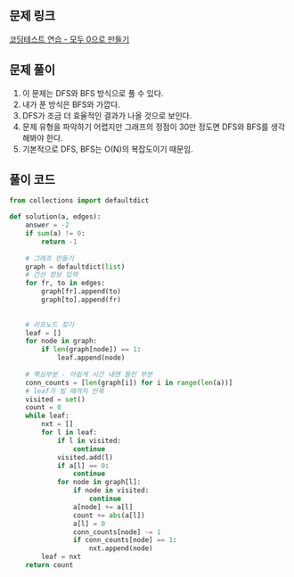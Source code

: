 
## 문제 링크

[코딩테스트 연습 - 모두 0으로 만들기](https://school.programmers.co.kr/learn/courses/30/lessons/76503)

## 문제 풀이

1. 이 문제는 DFS와 BFS 방식으로 풀 수 있다.
2. 내가 푼 방식은 BFS와 가깝다.
3. DFS가 조금 더 효율적인 결과가 나올 것으로 보인다.
4. 문제 유형을 파악하기 어렵지만 그래프의 정점이 30만 정도면 DFS와 BFS를 생각해봐야 한다.
5. 기본적으로 DFS, BFS는 O(N)의 복잡도이기 때문임.

## 풀이 코드

```python
from collections import defaultdict

def solution(a, edges):
    answer = -2
    if sum(a) != 0:
        return -1
    
    # 그래프 만들기
    graph = defaultdict(list)
    # 간선 정보 입력
    for fr, to in edges:
        graph[fr].append(to)
        graph[to].append(fr)
        
    
    # 리프노드 찾기
    leaf = []
    for node in graph:
        if len(graph[node]) == 1:
            leaf.append(node)
    
    # 핵심부분 - 아쉽게 시간 내엔 틀린 부분
    conn_counts = [len(graph[i]) for i in range(len(a))]
    # leaf가 빌 때까지 반복
    visited = set()
    count = 0
    while leaf:
        nxt = []
        for l in leaf:
            if l in visited:
                continue
            visited.add(l)
            if a[l] == 0:
                continue
            for node in graph[l]:
                if node in visited:
                    continue
                a[node] += a[l]
                count += abs(a[l])
                a[l] = 0          
                conn_counts[node] -= 1
                if conn_counts[node] == 1:
                    nxt.append(node)
        leaf = nxt
    return count
```
